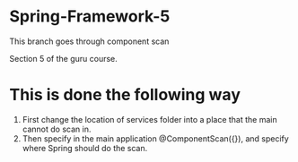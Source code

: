 # Spring-Framework-5
This branch goes through component scan 

Section 5 of the guru course. 

# This is done the following way
1. First change the location of services folder into a place that the main cannot do scan in. 
2. Then specify in the main application @ComponentScan({}), and specify where Spring should do the scan. 


